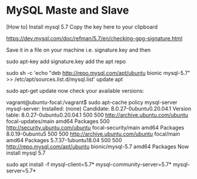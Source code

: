 # MySQL Maste and Slave

[How to] Install mysql 5.7
Copy the key here to your clipboard

https://dev.mysql.com/doc/refman/5.7/en/checking-gpg-signature.html

Save it in a file on your machine i.e. signature.key and then

sudo apt-key add signature.key
add the apt repo

sudo sh -c 'echo "deb http://repo.mysql.com/apt/ubuntu bionic mysql-5.7" >> /etc/apt/sources.list.d/mysql.list'
update apt

sudo apt-get update
now check your available versions:

vagrant@ubuntu-focal:/vagrant$ sudo apt-cache policy mysql-server
mysql-server:
  Installed: (none)
  Candidate: 8.0.27-0ubuntu0.20.04.1
  Version table:
     8.0.27-0ubuntu0.20.04.1 500
        500 http://archive.ubuntu.com/ubuntu focal-updates/main amd64 Packages
        500 http://security.ubuntu.com/ubuntu focal-security/main amd64 Packages
     8.0.19-0ubuntu5 500
        500 http://archive.ubuntu.com/ubuntu focal/main amd64 Packages
     5.7.37-1ubuntu18.04 500
        500 http://repo.mysql.com/apt/ubuntu bionic/mysql-5.7 amd64 Packages
Now install mysql 5.7

sudo apt install -f mysql-client=5.7* mysql-community-server=5.7* mysql-server=5.7*
